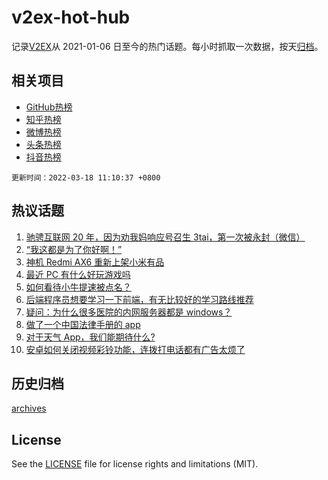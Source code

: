 # v2ex-hot-hub

 记录[V2EX](https://www.v2ex.com/)从 2021-01-06 日至今的热门话题。每小时抓取一次数据，按天[归档](archives)。
 
 ## 相关项目

- [GitHub热榜](https://github.com/snaildev/github-hot-hub)
- [知乎热榜](https://github.com/snaildev/zhihu-hot-hub)
- [微博热榜](https://github.com/snaildev/weibo-hot-hub)
- [头条热榜](https://github.com/snaildev/toutiao-hot-hub)
- [抖音热榜](https://github.com/snaildev/douyin-hot-hub)


 `更新时间：2022-03-18 11:10:37 +0800`

## 热议话题

1. [驰骋互联网 20 年，因为劝我妈响应号召生 3tai，第一次被永封（微信）](https://www.v2ex.com/t/841177)
1. [“我这都是为了你好啊！”](https://www.v2ex.com/t/841054)
1. [神机 Redmi AX6 重新上架小米有品](https://www.v2ex.com/t/841070)
1. [最近 PC 有什么好玩游戏吗](https://www.v2ex.com/t/840994)
1. [如何看待小牛提速被点名？](https://www.v2ex.com/t/841169)
1. [后端程序员想要学习一下前端，有无比较好的学习路线推荐](https://www.v2ex.com/t/840973)
1. [疑问：为什么很多医院的内网服务器都是 windows？](https://www.v2ex.com/t/840965)
1. [做了一个中国法律手册的 app](https://www.v2ex.com/t/841041)
1. [对于天气 App，我们能期待什么?](https://www.v2ex.com/t/841058)
1. [安卓如何关闭视频彩铃功能，连拨打电话都有广告太烦了](https://www.v2ex.com/t/841003)

## 历史归档

[archives](archives)

## License

See the [LICENSE](LICENSE) file for license rights and limitations (MIT).
